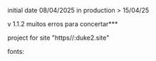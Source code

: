 initial date 08/04/2025
in production > 15/04/25

v 1.1.2
muitos erros para concertar***

project for site "https//:duke2.site"

fonts:
